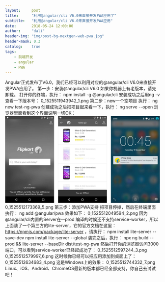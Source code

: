 ```yaml
---
layout:     post
title:      "利用@angular/cli V6.0来直接开发PWA应用了"
subtitle:   "利用@angular/cli V6.0来直接开发PWA应用"
date:       2018-05-24 12:00:00
author:     "dali"
header-img: "img/post-bg-nextgen-web-pwa.jpg"
header-mask: 0.3
catalog:    true
tags:
    - 前端开发
    - angular
    - PWA
---
```


Angular正式发布了V6.0，我们已经可以利用对应的@angular/cli V6.0来直接开发PWA应用了。
第一步：安装@angular/cli V6.0
如果你机器上有老版本，请先卸载。
打开你的终端，执行：
npm install -g @angular/cli
安装成功之后用ng -v 查看一下版本号：
0_1525511943942_1.png
第二步：new一个空项目
执行：
ng new test-ng-pwa
创建成功之后把项目起来看一下，执行：
ng serve --open
浏览器里面看到这个界面说明一切OK：
![](/img/in-post/post-nextgen-web-pwa/flipkart-2.jpeg)
0_1525512173369_5.png
第三步：添加PWA支持
把项目停掉，然后在终端里面执行：
ng add @angular/pwa
效果如下：
0_1525512049594_2.png
因为@angular/cli内置的Server在--prod 编译的时候还不支持service-worker，所以上面装了一个第三方的lite-server，它的官方文档在这里：https://npmjs.com/package/lite-server ，请执行：
npm install lite-server --save-dev
npm install lite-server --global
装完之后，执行：
npx ng build --prod && lite-server --baseDir dist/test-ng-pwa
然后打开你的浏览器访问3000端口，可以看到service-worker已经起成功了：
0_1525512597244_3.png
0_1525512579997_6.png
这时候你已经可以把应用添加到桌面上了：
0_1525512634683_4.png
这是Windows上的效果：
0_1525512744332_7.png
Linux、iOS、Android、ChromeOS最新的版本都已经全部支持，你自己去试试吧！
